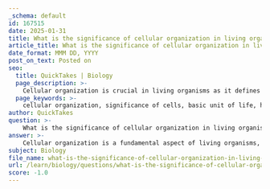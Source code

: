 ```yaml
---
_schema: default
id: 167515
date: 2025-01-31
title: What is the significance of cellular organization in living organisms?
article_title: What is the significance of cellular organization in living organisms?
date_format: MMM DD, YYYY
post_on_text: Posted on
seo:
  title: QuickTakes | Biology
  page_description: >-
    Cellular organization is crucial in living organisms as it defines their complexity and functionality. It encompasses the basic unit of life, hierarchical organization, metabolic processes, maintenance of homeostasis, responses to stimuli, and specialization of cells, vital for understanding biology and medicine.
  page_keywords: >-
    cellular organization, significance of cells, basic unit of life, hierarchical structure, metabolic processes, homeostasis, response to stimuli, specialization, differentiation, multicellular organisms
author: QuickTakes
question: >-
    What is the significance of cellular organization in living organisms?
answer: >-
    Cellular organization is a fundamental aspect of living organisms, serving as the basis for their complexity and functionality. The significance of cellular organization can be understood through several key points:\n\n1. **Basic Unit of Life**: Cells are the basic units of life. All living organisms, whether unicellular or multicellular, are composed of cells. This cellular structure allows for the compartmentalization of biological processes, enabling specialized functions within different cell types.\n\n2. **Hierarchical Structure**: Cellular organization follows a hierarchical structure that includes molecules, cells, tissues, organs, and systems. This organization allows for the emergence of complex biological functions. For example, cells group together to form tissues, which then combine to create organs, ultimately forming systems that carry out specific functions necessary for survival.\n\n3. **Metabolic Processes**: Cells are the sites of metabolic processes, where chemical reactions occur to convert nutrients into energy. This metabolism is essential for growth, reproduction, and maintenance of cellular functions. The organization of cellular components, such as organelles, facilitates these metabolic activities.\n\n4. **Homeostasis**: Cellular organization plays a crucial role in maintaining homeostasis, the ability of an organism to maintain a stable internal environment despite external changes. Cells regulate their internal conditions, such as temperature and pH, through various mechanisms, ensuring optimal functioning.\n\n5. **Response to Stimuli**: Living organisms exhibit sensitivity to their environment, allowing them to respond to stimuli. This responsiveness is facilitated by the organized structure of cells, which can detect changes and initiate appropriate responses, crucial for survival and adaptation.\n\n6. **Specialization and Differentiation**: In multicellular organisms, cells can differentiate into specialized types, each performing distinct functions. This specialization enhances the efficiency and effectiveness of biological processes, allowing organisms to thrive in diverse environments.\n\nIn summary, cellular organization is significant because it underpins the complexity of life, enabling metabolic processes, maintaining homeostasis, facilitating responses to environmental changes, and allowing for specialization among cells. Understanding this organization is essential for fields such as biology, medicine, and biotechnology, as it provides insights into the functioning of living systems.
subject: Biology
file_name: what-is-the-significance-of-cellular-organization-in-living-organisms.md
url: /learn/biology/questions/what-is-the-significance-of-cellular-organization-in-living-organisms
score: -1.0
---
```


&nbsp;